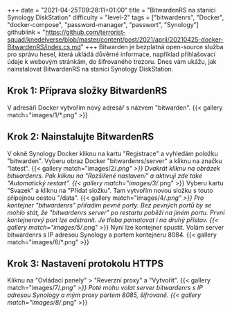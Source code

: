 +++
date = "2021-04-25T09:28:11+01:00"
title = "BitwardenRS na stanici Synology DiskStation"
difficulty = "level-2"
tags = ["bitwardenrs", "Docker", "docker-compose", "password-manager", "passwort", "Synology"]
githublink = "https://github.com/terrorist-squad/knedelverse/blob/master/content/post/2021/april/20210425-docker-BitwardenRS/index.cs.md"
+++
Bitwarden je bezplatná open-source služba pro správu hesel, která ukládá důvěrné informace, například přihlašovací údaje k webovým stránkám, do šifrovaného trezoru. Dnes vám ukážu, jak nainstalovat BitwardenRS na stanici Synology DiskStation.
## Krok 1: Příprava složky BitwardenRS
V adresáři Docker vytvořím nový adresář s názvem "bitwarden".
{{< gallery match="images/1/*.png" >}}

## Krok 2: Nainstalujte BitwardenRS
V okně Synology Docker kliknu na kartu "Registrace" a vyhledám položku "bitwarden". Vyberu obraz Docker "bitwardenrs/server" a kliknu na značku "latest".
{{< gallery match="images/2/*.png" >}}
Dvakrát kliknu na obrázek bitwardenrs. Pak kliknu na "Rozšířené nastavení" a aktivuji zde také "Automatický restart".
{{< gallery match="images/3/*.png" >}}
Vyberu kartu "Svazek" a kliknu na "Přidat složku". Tam vytvořím novou složku s touto přípojnou cestou "/data".
{{< gallery match="images/4/*.png" >}}
Pro kontejner "bitwardenrs" přiřadím pevné porty. Bez pevných portů by se mohlo stát, že "bitwardenrs server" po restartu poběží na jiném portu. První kontejnerový port lze odstranit. Je třeba pamatovat i na druhý přístav.
{{< gallery match="images/5/*.png" >}}
Nyní lze kontejner spustit. Volám server bitwardenrs s IP adresou Synology a portem kontejneru 8084.
{{< gallery match="images/6/*.png" >}}

## Krok 3: Nastavení protokolu HTTPS
Kliknu na "Ovládací panely" > "Reverzní proxy" a "Vytvořit".
{{< gallery match="images/7/*.png" >}}
Poté mohu volat server bitwardenrs s IP adresou Synology a mým proxy portem 8085, šifrovaně.
{{< gallery match="images/8/*.png" >}}